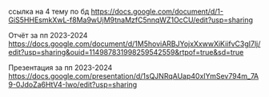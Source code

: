 ссылка на 4 тему по бд 
https://docs.google.com/document/d/1-GiS5HHEsmkXwL-f8Ma9wUjM9tnaMzfC5nnqWZ1OcCU/edit?usp=sharing

Отчёт за пп 2023-2024 https://docs.google.com/document/d/1M5hoviARBJYojxXxwwXiKiifvC3gI7lj/edit?usp=sharing&ouid=114987831998259542559&rtpof=true&sd=true

Презентация за пп 2023-2024 https://docs.google.com/presentation/d/1sQJNRqAUap40xIYmSev794m_7A9-0JdoZa6HtV4-Iwo/edit?usp=sharing
